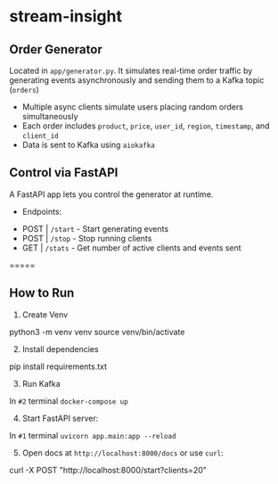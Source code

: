 # stream-insight

## Order Generator

Located in `app/generator.py`. It simulates real-time order traffic by generating events asynchronously and sending them to a Kafka topic (`orders`)
- Multiple async clients simulate users placing random orders simultaneously
- Each order includes `product`, `price`, `user_id`, `region`, `timestamp`, and `client_id`
- Data is sent to Kafka using `aiokafka`

## Control via FastAPI

A FastAPI app lets you control the generator at runtime.

* Endpoints:
- POST | `/start` - Start generating events
- POST | `/stop` - Stop running clients
- GET | `/stats` - Get number of active clients and events sent

=====

## How to Run

1. Create Venv

python3 -m venv venv
source venv/bin/activate

2. Install dependencies

pip install requirements.txt

3. Run Kafka

In `#2` terminal `docker-compose up`

4. Start FastAPI server:

In `#1` terminal `uvicorn app.main:app --reload`

5. Open docs at `http://localhost:8000/docs` or use `curl`:

curl -X POST "http://localhost:8000/start?clients=20"

